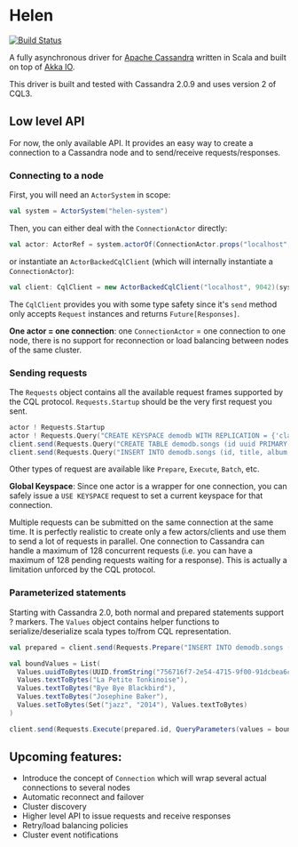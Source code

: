 # Helen

[![Build Status](https://travis-ci.org/vptheron/helen.svg?branch=master)](https://travis-ci.org/vptheron/helen)

A fully asynchronous driver for [Apache Cassandra](http://cassandra.apache.org/) written in Scala and built on top of [Akka IO](http://akka.io/).

This driver is built and tested with Cassandra 2.0.9 and uses version 2 of CQL3.

## Low level API

For now, the only available API. It provides an easy way to create a connection to a Cassandra node and to send/receive requests/responses.

### Connecting to a node

First, you will need an `ActorSystem` in scope:

```scala
val system = ActorSystem("helen-system")
```

Then, you can either deal with the `ConnectionActor` directly:

```scala
val actor: ActorRef = system.actorOf(ConnectionActor.props("localhost", 9042))
```

or instantiate an `ActorBackedCqlClient` (which will internally instantiate a `ConnectionActor`):

```scala
val client: CqlClient = new ActorBackedCqlClient("localhost", 9042)(system)
```

The `CqlClient` provides you with some type safety since it's `send` method only accepts `Request` instances and returns `Future[Responses]`.

**One actor = one connection**: one `ConnectionActor` = one connection to one node, there is no support for reconnection or load balancing between nodes of the same cluster.

### Sending requests

The `Requests` object contains all the available request frames supported by the CQL protocol. `Requests.Startup` should be the very first request you sent.

```scala
actor ! Requests.Startup
actor ! Requests.Query("CREATE KEYSPACE demodb WITH REPLICATION = {'class' : 'SimpleStrategy','replication_factor': 1}")
client.send(Requests.Query("CREATE TABLE demodb.songs (id uuid PRIMARY KEY, title text, album text, artist text, tags set<text>, data blob)"))
client.send(Requests.Query("INSERT INTO demodb.songs (id, title, album, artist, tags) VALUES (756716f7-2e54-4715-9f00-91dcbea6cf50, 'La Petite Tonkinoise', 'Bye Bye Blackbird', 'Joséphine Baker', {'jazz', '2013'})"))
```

Other types of request are available like `Prepare`, `Execute`, `Batch`, etc.

**Global Keyspace**: Since one actor is a wrapper for one connection, you can safely issue a `USE KEYSPACE` request to set a current keyspace for that connection.

Multiple requests can be submitted on the same connection at the same time. It is perfectly realistic to create only a few actors/clients and use them to send a lot of requests in parallel. One connection to Cassandra can handle a maximum of 128 concurrent requests (i.e. you can have a maximum of 128 pending requests waiting for a response). This is actually a limitation unforced by the CQL protocol.

### Parameterized statements

Starting with Cassandra 2.0, both normal and prepared statements support ? markers. The `Values` object contains helper functions to serialize/deserialize scala types to/from CQL representation.

```scala
val prepared = client.send(Requests.Prepare("INSERT INTO demodb.songs (id, title, album, artist, tags) VALUES (?, ?, ?, ?, ?)")).asInstanceOf[Prepared]

val boundValues = List(
  Values.uuidToBytes(UUID.fromString("756716f7-2e54-4715-9f00-91dcbea6cf50")),
  Values.textToBytes("La Petite Tonkinoise"),
  Values.textToBytes("Bye Bye Blackbird"),
  Values.textToBytes("Josephine Baker"),
  Values.setToBytes(Set("jazz", "2014"), Values.textToBytes)
)

client.send(Requests.Execute(prepared.id, QueryParameters(values = boundValues)))
```

## Upcoming features:

* Introduce the concept of `Connection` which will wrap several actual connections to several nodes
* Automatic reconnect and failover
* Cluster discovery
* Higher level API to issue requests and receive responses
* Retry/load balancing policies
* Cluster event notifications
